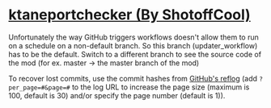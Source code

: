# [ktaneportchecker (By ShotoffCool)](https://github.com/ShotoffCool/ktaneportchecker)

Unfortunately the way GitHub triggers workflows doesn't allow them to run on a schedule on a non-default branch. So this branch (updater_workflow) has to be the default. Switch to a different branch to see the source code of the mod (for ex. master -> the master branch of the mod)

To recover lost commits, use the commit hashes from [GitHub's reflog](https://api.github.com/repos/KtaneModules/ktaneportchecker-ShotoffCool/events) (add `?per_page=#&page=#` to the log URL to increase the page size (maximum is 100, default is 30) and/or specify the page number (default is 1)).
